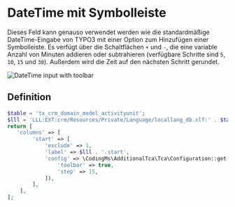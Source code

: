 # DateTime mit Symbolleiste

Dieses Feld kann genauso verwendet werden wie die standardmäßige DateTime-Eingabe von TYPO3 mit einer Option zum Hinzufügen einer Symbolleiste. Es verfügt über die Schaltflächen `+` und `-`, die eine variable Anzahl von Minuten addieren oder subtrahieren (verfügbare Schritte sind `5`, `10`, `15` und `30`). Außerdem wird die Zeit auf den nächsten Schritt gerundet.

![DateTime input with toolbar](https://www.coding.ms/fileadmin/extensions/additional_tca/current/Documentation/Images/DateTime.png)


## Definition

```php
$table = 'tx_crm_domain_model_activityunit';
$lll = 'LLL:EXT:crm/Resources/Private/Language/locallang_db.xlf:' . $table;
return [
   'columns' => [
        'start' => [
            'exclude' => 1,
            'label' => $lll . '.start',
            'config' => \CodingMs\AdditionalTca\Tca\Configuration::get('dateTime', true, false, '', [
                'toolbar' => true,
                'step' => 15,
            ]),
        ],
    ],
];
```
